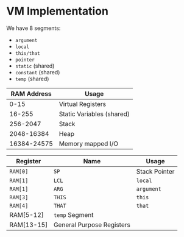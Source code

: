 # VM Implementation

We have 8 segments:

- `argument`
- `local`
- `this/that`
- `pointer`
- `static` (shared)
- `constant` (shared)
- `temp` (shared)

RAM Address | Usage
------------|------------------
0-15        | Virtual Registers
16-255      | Static Variables (shared)
256-2047    | Stack
2048-16384  | Heap
16384-24575 | Memory mapped I/O

Register  |  Name  | Usage
----------|--------|------
`RAM[0]`  | `SP`   | Stack Pointer
`RAM[1]`  | `LCL`  | `local`
`RAM[1]`  | `ARG`  | `argument`
`RAM[3]`  | `THIS` | `this`
`RAM[4]`  | `THAT` | `that`
RAM[5-12] | `temp` Segment
RAM[13-15]| General Purpose Registers
